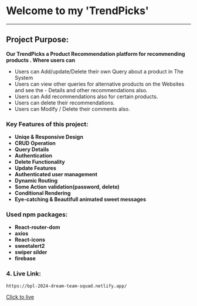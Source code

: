 # Welcome to my 'TrendPicks'
***
## Project Purpose:
**Our TrendPicks a Product Recommendation platform for recommending products . Where users can**
- Users can Add/update/Delete their own Query  about a product in The System
- Users can view other queries for alternative products on the  Websites and see the - Details and other recommendations also.
- Users can Add recommendations also for certain products. 
- Users can delete their recommendations.
- Users can Modify / Delete their comments also. 

### Key Features of this project:
- **Uniqe & Responsive Design**
- **CRUD Operation**
- **Query Details**
- **Authentication**
- **Delete Functionality**
- **Update Features**
- **Authenticated user management**
- **Dynamic Routing**
- **Some Action validation(password, delete)**
- **Conditional Rendering**
- **Eye-catching & Beautifull animated sweet messages**
### Used npm packages:
- **React-router-dom**
- **axios**
- **React-icons**
- **sweetalert2**
- **swiper silder**
- **firebase**

### 4. Live Link:
```
https://bpl-2024-dream-team-squad.netlify.app/
```
[Click to live](https://bpl-2024-dream-team-squad.netlify.app/)

